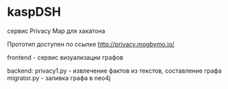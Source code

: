 # kaspDSH
сервис Privacy Map для хакатона

Прототип доступен по ссылке http://privacy.mogbymo.io/

frontend - сервис визуализации графов

backend:
privacy1.py - извлечение фактов из текстов, составление графа
migrator.py - заливка графа в neo4j
